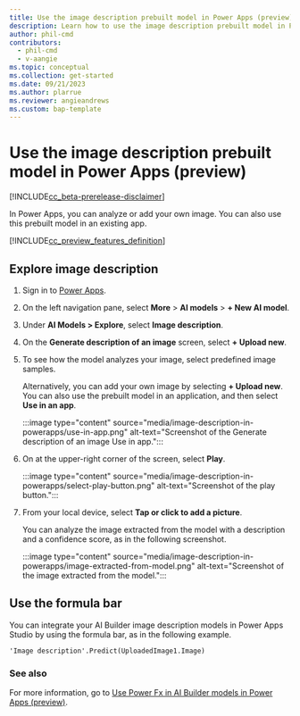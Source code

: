 ```yaml
---
title: Use the image description prebuilt model in Power Apps (preview)
description: Learn how to use the image description prebuilt model in Power Apps (preview).
author: phil-cmd
contributors:
  - phil-cmd
  - v-aangie
ms.topic: conceptual
ms.collection: get-started
ms.date: 09/21/2023
ms.author: plarrue
ms.reviewer: angieandrews
ms.custom: bap-template
---
```


# Use the image description prebuilt model in Power Apps (preview)

[!INCLUDE[cc_beta-prerelease-disclaimer](./includes/cc-beta-prerelease-disclaimer.md)]

In Power Apps, you can analyze or add your own image. You can also use this prebuilt model in an existing app.

[!INCLUDE[cc_preview_features_definition](./includes/cc-preview-features-definition.md)]

## Explore image description

1. Sign in to [Power Apps](https://make.powerapps.com).
1. On the left navigation pane, select **More** > **AI models** > **+ New AI model**.
1. Under **AI Models > Explore**, select **Image description**.
1. On the **Generate description of an image** screen, select **+ Upload new**.
1. To see how the model analyzes your image, select predefined image samples.

    Alternatively, you can add your own image by selecting **+ Upload new**. You can also use the prebuilt model in an application, and then select **Use in an app**.

    :::image type="content" source="media/image-description-in-powerapps/use-in-app.png" alt-text="Screenshot of the Generate description of an image Use in app.":::

1. On at the upper-right corner of the screen, select **Play**.

    :::image type="content" source="media/image-description-in-powerapps/select-play-button.png" alt-text="Screenshot of the play button.":::

1. From your local device, select **Tap or click to add a picture**.

    You can analyze the image extracted from the model with a description and a confidence score, as in the following screenshot.

    :::image type="content" source="media/image-description-in-powerapps/image-extracted-from-model.png" alt-text="Screenshot of the image extracted from the model.":::

## Use the formula bar

You can integrate your AI Builder image description models in Power Apps Studio by using the formula bar, as in the following example.

`'Image description'.Predict(UploadedImage1.Image)`

### See also

For more information, go to [Use Power Fx in AI Builder models in Power Apps (preview)]([https://make.powerapps.com](https://learn.microsoft.com/ai-builder/powerfx-in-powerapps)https://learn.microsoft.com/ai-builder/powerfx-in-powerapps).

